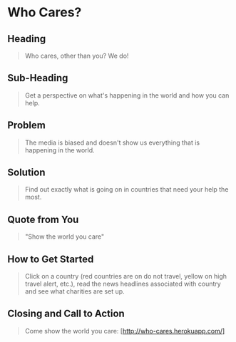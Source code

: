 # Who Cares? #
 
## Heading ##
  > Who cares, other than you? We do!

## Sub-Heading ##
  > Get a perspective on what's happening in the world and how you can help.

## Problem ##
  > The media is biased and doesn't show us everything that is happening in the world.

## Solution ##
  > Find out exactly what is going on in countries that need your help the most.

## Quote from You ##
  > "Show the world you care"

## How to Get Started ##
  > Click on a country (red countries are on do not travel, yellow on high travel alert, etc.), read the news headlines associated with country and see what charities are set up.

## Closing and Call to Action ##
  > Come show the world you care: [http://who-cares.herokuapp.com/]
